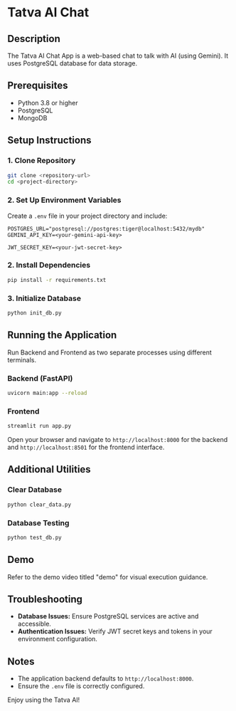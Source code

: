 # Tatva AI Chat 

## Description
The Tatva AI Chat App is a web-based chat to talk with AI (using Gemini). It uses PostgreSQL database for data storage.

## Prerequisites
- Python 3.8 or higher
- PostgreSQL
- MongoDB

## Setup Instructions

### 1. Clone Repository
```bash
git clone <repository-url>
cd <project-directory>
```

### 2. Set Up Environment Variables
Create a `.env` file in your project directory and include:
```env
POSTGRES_URL="postgresql://postgres:tiger@localhost:5432/mydb"
GEMINI_API_KEY=<your-gemini-api-key>

JWT_SECRET_KEY=<your-jwt-secret-key>
```

### 2. Install Dependencies
```bash
pip install -r requirements.txt
```

### 3. Initialize Database
```bash
python init_db.py
```

## Running the Application
Run Backend and Frontend as two separate processes using different terminals.
### Backend (FastAPI)
```bash
uvicorn main:app --reload
```

### Frontend
```bash
streamlit run app.py
```

Open your browser and navigate to `http://localhost:8000` for the backend and `http://localhost:8501` for the frontend interface.

## Additional Utilities

### Clear Database
```bash
python clear_data.py
```

### Database Testing
```bash
python test_db.py
```

## Demo
Refer to the demo video titled "demo" for visual execution guidance.

## Troubleshooting
- **Database Issues:** Ensure PostgreSQL services are active and accessible.
- **Authentication Issues:** Verify JWT secret keys and tokens in your environment configuration.

## Notes
- The application backend defaults to `http://localhost:8000`.
- Ensure the `.env` file is correctly configured.

Enjoy using the Tatva AI!

